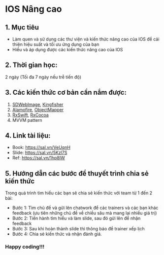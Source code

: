 # IOS Nâng cao

## 1. Mục tiêu
- Làm quen và sử dụng các thư viện và kiến thức nâng cao của IOS để cải thiện hiệu suất và tối ưu ứng dụng của bạn
- Hiểu và áp dụng được các kiến thức nâng cao của IOS

## 2. Thời gian học:
2 ngày (Tối đa 7 ngày nếu trễ tiến độ)

## 3. Các kiến thức cơ bản cần nắm được:
1. [SDWebImage](https://sal.vn/tzLnWJ), [Kingfisher](https://sal.vn/QvXZ6A)
2. [Alamofire](https://sal.vn/dhcPKg), [ObjectMapper](https://sal.vn/CcktQ8)
3. [RxSwift](https://sal.vn/gHaiVj), [RxCocoa](https://sal.vn/ooB9Sg) 
4. MVVM pattern

## 4. Link tài liệu:
* Book: https://sal.vn/VeUqnH
* Slide: https://sal.vn/5Kzl7S
* Ref: https://sal.vn/1hp8IW

## 5. Hướng dẫn các bước để thuyết trình chia sẻ kiến thức
Trong quá trình tìm hiểu các bạn sẽ chia sẻ kiến thức với team từ 1 đến 2 bài:
* Bước 1: Tìm chủ đề và gửi lên chatwork để các trainers và các bạn khác feedback (ưu tiên những chủ đề về chiều sâu mà mang lại nhiều giá trị)
* Bước 2: Tiến hành tìm hiểu và làm slide, sau đó gửi lên để nhận feedback
* Bước 3: Sau khi hoàn thành slide thì thông báo để trainer xếp lịch
* Bước 4: Chia sẻ kiến thức và nhận đánh giá.

### Happy coding!!!
